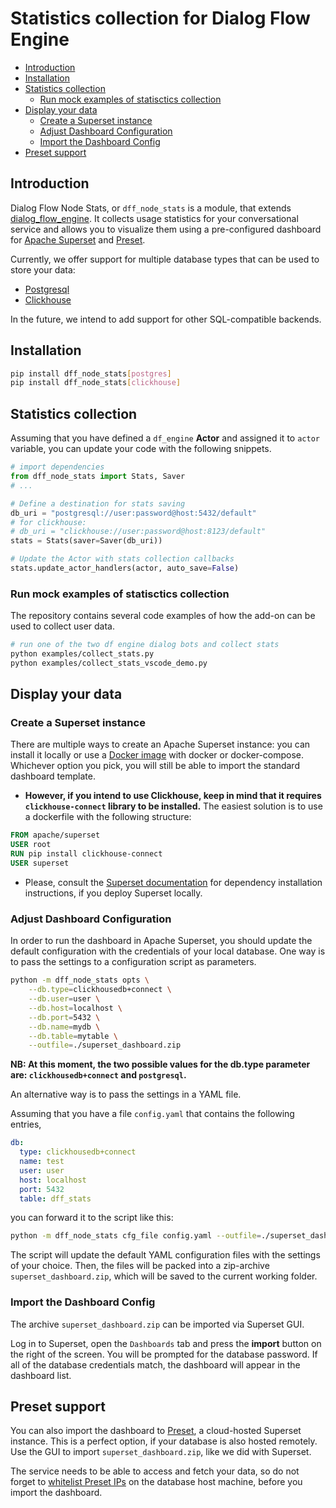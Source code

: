 # Statistics collection for Dialog Flow Engine

- [Introduction](#introduction)
- [Installation](#installation)
- [Statistics collection](#statistics-collection)
    - [Run mock examples of statisctics collection](#run-mock-examples-of-statisctics-collection)
- [Display your data](#display-your-data)
    - [Create a Superset instance](#create-a-superset-instance)
    - [Adjust Dashboard Configuration](#adjust-dashboard-configuration)
    - [Import the Dashboard Config](#import-the-dashboard-config)
- [Preset support](#preset-support)

## Introduction

Dialog Flow Node Stats, or `dff_node_stats` is a module, that extends [dialog_flow_engine](https://github.com/deepmipt/dialog_flow_engine). It collects usage statistics for your conversational service and allows you to visualize them using a pre-configured dashboard for [Apache Superset](https://superset.apache.org/) and [Preset](https://preset.io/).

Currently, we offer support for multiple database types that can be used to store your data:

* [Postgresql](https://www.postgresql.org/)
* [Clickhouse](https://clickhouse.com/)

In the future, we intend to add support for other SQL-compatible backends.

## Installation

```bash
pip install dff_node_stats[postgres]
pip install dff_node_stats[clickhouse]
```

## Statistics collection

Assuming that you have defined a `df_engine` **Actor** and assigned it to `actor` variable, you can update your code with the following snippets.

```python
# import dependencies
from dff_node_stats import Stats, Saver
# ...

# Define a destination for stats saving
db_uri = "postgresql://user:password@host:5432/default"
# for clickhouse:
# db_uri = "clickhouse://user:password@host:8123/default"
stats = Stats(saver=Saver(db_uri))

# Update the Actor with stats collection callbacks
stats.update_actor_handlers(actor, auto_save=False)
```

### Run mock examples of statisctics collection

The repository contains several code examples of how the add-on can be used to collect user data.

```bash
# run one of the two df engine dialog bots and collect stats
python examples/collect_stats.py
python examples/collect_stats_vscode_demo.py
```

## Display your data

### Create a Superset instance

There are multiple ways to create an Apache Superset instance: you can install it locally or use a [Docker image](https://hub.docker.com/r/apache/superset) with docker or docker-compose. Whichever option you pick, you will still be able to import the standard dashboard template.

* **However, if you intend to use Clickhouse, keep in mind that it requires `clickhouse-connect` library to be installed.** 
The easiest solution is to use a dockerfile with the following structure:

```dockerfile
FROM apache/superset
USER root
RUN pip install clickhouse-connect
USER superset
```
* Please, consult the [Superset documentation](https://superset.apache.org/docs/databases/installing-database-drivers/) for dependency installation instructions, if you deploy Superset locally.

### Adjust Dashboard Configuration

In order to run the dashboard in Apache Superset, you should update the default configuration with the credentials of your local database.
One way is to pass the settings to a configuration script as parameters.

```bash
python -m dff_node_stats opts \
    --db.type=clickhousedb+connect \
    --db.user=user \
    --db.host=localhost \
    --db.port=5432 \
    --db.name=mydb \
    --db.table=mytable \
    --outfile=./superset_dashboard.zip
```

**NB: At this moment, the two possible values for the db.type parameter are: `clickhousedb+connect` and `postgresql`.**

An alternative way is to pass the settings in a YAML file. 


Assuming that you have a file `config.yaml` that contains the following entries, 

```yaml
db:
  type: clickhousedb+connect
  name: test
  user: user
  host: localhost
  port: 5432
  table: dff_stats
```

you can forward it to the script like this:

```bash
python -m dff_node_stats cfg_file config.yaml --outfile=./superset_dashboard.zip
```

The script will update the default YAML configuration files with the settings of your choice. Then, the files will be packed into a zip-archive `superset_dashboard.zip`, which will be saved to the current working folder.

### Import the Dashboard Config

The archive `superset_dashboard.zip` can be imported via Superset GUI.

Log in to Superset, open the `Dashboards` tab and press the **import** button on the right of the screen. You will be prompted for the database password. If all of the database credentials match, the dashboard will appear in the dashboard list.

## Preset support

You can also import the dashboard to [Preset](https://preset.io/), a cloud-hosted Superset instance. This is a perfect option, if your database is also hosted remotely. Use the GUI to import `superset_dashboard.zip`, like we did with Superset.

The service needs to be able to access and fetch your data, so do not forget to [whitelist Preset IPs](https://docs.preset.io/docs/connecting-your-data) on the database host machine, before you import the dashboard. 
